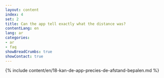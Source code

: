 ```yaml
---
layout: content
index: 4
set: 2
title: Can the app tell exactly what the distance was?
contentLang: en
lang: ar
categories:
- ar
- faq
showBreadCrumbs: true
showContact: true
---
```

{% include content/en/18-kan-de-app-precies-de-afstand-bepalen.md %}

